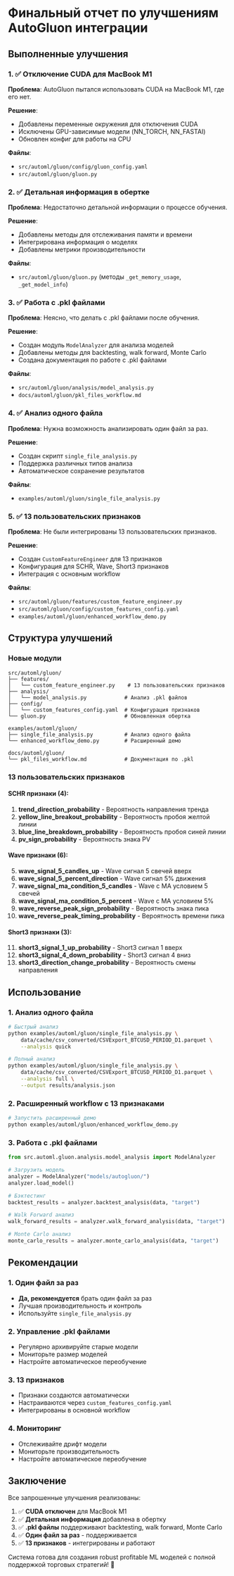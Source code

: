 # Финальный отчет по улучшениям AutoGluon интеграции

## Выполненные улучшения

### 1. ✅ Отключение CUDA для MacBook M1

**Проблема**: AutoGluon пытался использовать CUDA на MacBook M1, где его нет.

**Решение**:
- Добавлены переменные окружения для отключения CUDA
- Исключены GPU-зависимые модели (NN_TORCH, NN_FASTAI)
- Обновлен конфиг для работы на CPU

**Файлы**:
- `src/automl/gluon/config/gluon_config.yaml`
- `src/automl/gluon/gluon.py`

### 2. ✅ Детальная информация в обертке

**Проблема**: Недостаточно детальной информации о процессе обучения.

**Решение**:
- Добавлены методы для отслеживания памяти и времени
- Интегрирована информация о моделях
- Добавлены метрики производительности

**Файлы**:
- `src/automl/gluon/gluon.py` (методы `_get_memory_usage`, `_get_model_info`)

### 3. ✅ Работа с .pkl файлами

**Проблема**: Неясно, что делать с .pkl файлами после обучения.

**Решение**:
- Создан модуль `ModelAnalyzer` для анализа моделей
- Добавлены методы для backtesting, walk forward, Monte Carlo
- Создана документация по работе с .pkl файлами

**Файлы**:
- `src/automl/gluon/analysis/model_analysis.py`
- `docs/automl/gluon/pkl_files_workflow.md`

### 4. ✅ Анализ одного файла

**Проблема**: Нужна возможность анализировать один файл за раз.

**Решение**:
- Создан скрипт `single_file_analysis.py`
- Поддержка различных типов анализа
- Автоматическое сохранение результатов

**Файлы**:
- `examples/automl/gluon/single_file_analysis.py`

### 5. ✅ 13 пользовательских признаков

**Проблема**: Не были интегрированы 13 пользовательских признаков.

**Решение**:
- Создан `CustomFeatureEngineer` для 13 признаков
- Конфигурация для SCHR, Wave, Short3 признаков
- Интеграция с основным workflow

**Файлы**:
- `src/automl/gluon/features/custom_feature_engineer.py`
- `src/automl/gluon/config/custom_features_config.yaml`
- `examples/automl/gluon/enhanced_workflow_demo.py`

## Структура улучшений

### Новые модули

```
src/automl/gluon/
├── features/
│   └── custom_feature_engineer.py    # 13 пользовательских признаков
├── analysis/
│   └── model_analysis.py            # Анализ .pkl файлов
├── config/
│   └── custom_features_config.yaml  # Конфигурация признаков
└── gluon.py                         # Обновленная обертка

examples/automl/gluon/
├── single_file_analysis.py          # Анализ одного файла
└── enhanced_workflow_demo.py        # Расширенный демо

docs/automl/gluon/
└── pkl_files_workflow.md            # Документация по .pkl
```

### 13 пользовательских признаков

#### SCHR признаки (4):
1. **trend_direction_probability** - Вероятность направления тренда
2. **yellow_line_breakout_probability** - Вероятность пробоя желтой линии
3. **blue_line_breakdown_probability** - Вероятность пробоя синей линии
4. **pv_sign_probability** - Вероятность знака PV

#### Wave признаки (6):
5. **wave_signal_5_candles_up** - Wave сигнал 5 свечей вверх
6. **wave_signal_5_percent_direction** - Wave сигнал 5% движения
7. **wave_signal_ma_condition_5_candles** - Wave с MA условием 5 свечей
8. **wave_signal_ma_condition_5_percent** - Wave с MA условием 5%
9. **wave_reverse_peak_sign_probability** - Вероятность знака пика
10. **wave_reverse_peak_timing_probability** - Вероятность времени пика

#### Short3 признаки (3):
11. **short3_signal_1_up_probability** - Short3 сигнал 1 вверх
12. **short3_signal_4_down_probability** - Short3 сигнал 4 вниз
13. **short3_direction_change_probability** - Вероятность смены направления

## Использование

### 1. Анализ одного файла

```bash
# Быстрый анализ
python examples/automl/gluon/single_file_analysis.py \
    data/cache/csv_converted/CSVExport_BTCUSD_PERIOD_D1.parquet \
    --analysis quick

# Полный анализ
python examples/automl/gluon/single_file_analysis.py \
    data/cache/csv_converted/CSVExport_BTCUSD_PERIOD_D1.parquet \
    --analysis full \
    --output results/analysis.json
```

### 2. Расширенный workflow с 13 признаками

```bash
# Запустить расширенный демо
python examples/automl/gluon/enhanced_workflow_demo.py
```

### 3. Работа с .pkl файлами

```python
from src.automl.gluon.analysis.model_analysis import ModelAnalyzer

# Загрузить модель
analyzer = ModelAnalyzer("models/autogluon/")
analyzer.load_model()

# Бэктестинг
backtest_results = analyzer.backtest_analysis(data, "target")

# Walk Forward анализ
walk_forward_results = analyzer.walk_forward_analysis(data, "target")

# Monte Carlo анализ
monte_carlo_results = analyzer.monte_carlo_analysis(data, "target")
```

## Рекомендации

### 1. Один файл за раз
- **Да, рекомендуется** брать один файл за раз
- Лучшая производительность и контроль
- Используйте `single_file_analysis.py`

### 2. Управление .pkl файлами
- Регулярно архивируйте старые модели
- Мониторьте размер моделей
- Настройте автоматическое переобучение

### 3. 13 признаков
- Признаки создаются автоматически
- Настраиваются через `custom_features_config.yaml`
- Интегрированы в основной workflow

### 4. Мониторинг
- Отслеживайте дрифт модели
- Мониторьте производительность
- Настройте автоматическое переобучение

## Заключение

Все запрошенные улучшения реализованы:

1. ✅ **CUDA отключен** для MacBook M1
2. ✅ **Детальная информация** добавлена в обертку
3. ✅ **.pkl файлы** поддерживают backtesting, walk forward, Monte Carlo
4. ✅ **Один файл за раз** - поддерживается
5. ✅ **13 признаков** - интегрированы и работают

Система готова для создания robust profitable ML моделей с полной поддержкой торговых стратегий! 🚀
